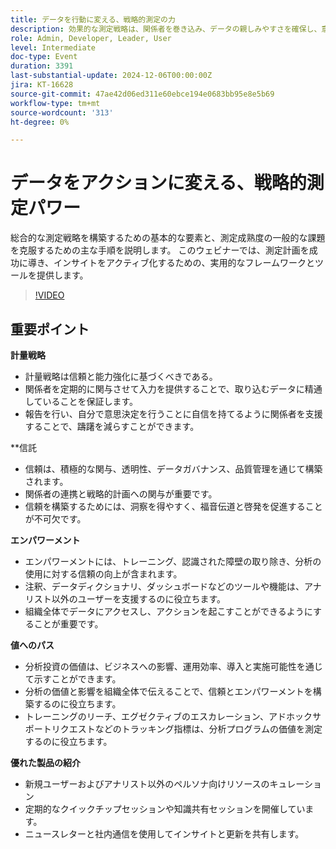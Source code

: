 ```yaml
---
title: データを行動に変える、戦略的測定の力
description: 効果的な測定戦略は、関係者を巻き込み、データの親しみやすさを確保し、意思決定における信頼を醸成することで、信頼とエンパワーメントを構築します。一方、信頼は、透明性、データガバナンス、関係者の連携を通じて確立され、エンパワーメントは、トレーニング、アクセス可能なツール、実用的なデータを通じて達成されます。これらはすべて、ビジネスへの影響と運用効率を通じて分析の価値を実証するのにするのに貢献します。
role: Admin, Developer, Leader, User
level: Intermediate
doc-type: Event
duration: 3391
last-substantial-update: 2024-12-06T00:00:00Z
jira: KT-16628
source-git-commit: 47ae42d06ed311e60ebce194e0683bb95e8e5b69
workflow-type: tm+mt
source-wordcount: '313'
ht-degree: 0%

---
```



# データをアクションに変える、戦略的測定パワー

総合的な測定戦略を構築するための基本的な要素と、測定成熟度の一般的な課題を克服するための主な手順を説明します。 このウェビナーでは、測定計画を成功に導き、インサイトをアクティブ化するための、実用的なフレームワークとツールを提供します。

>[!VIDEO](https://video.tv.adobe.com/v/3440935/?learn=on&enablevpops)

## 重要ポイント

**計量戦略**

* 計量戦略は信頼と能力強化に基づくべきである。
* 関係者を定期的に関与させて入力を提供することで、取り込むデータに精通していることを保証します。
* 報告を行い、自分で意思決定を行うことに自信を持てるように関係者を支援することで、躊躇を減らすことができます。

**信託

* 信頼は、積極的な関与、透明性、データガバナンス、品質管理を通じて構築されます。
* 関係者の連携と戦略的計画への関与が重要です。
* 信頼を構築するためには、洞察を得やすく、福音伝道と啓発を促進することが不可欠です。

**エンパワーメント**

* エンパワーメントには、トレーニング、認識された障壁の取り除き、分析の使用に対する信頼の向上が含まれます。
* 注釈、データディクショナリ、ダッシュボードなどのツールや機能は、アナリスト以外のユーザーを支援するのに役立ちます。
* 組織全体でデータにアクセスし、アクションを起こすことができるようにすることが重要です。

**値へのパス**

* 分析投資の価値は、ビジネスへの影響、運用効率、導入と実施可能性を通じて示すことができます。
* 分析の価値と影響を組織全体で伝えることで、信頼とエンパワーメントを構築するのに役立ちます。
* トレーニングのリーチ、エグゼクティブのエスカレーション、アドホックサポートリクエストなどのトラッキング指標は、分析プログラムの価値を測定するのに役立ちます。

**優れた製品の紹介**

* 新規ユーザーおよびアナリスト以外のペルソナ向けリソースのキュレーション
* 定期的なクイックチップセッションや知識共有セッションを開催しています。
* ニュースレターと社内通信を使用してインサイトと更新を共有します。

